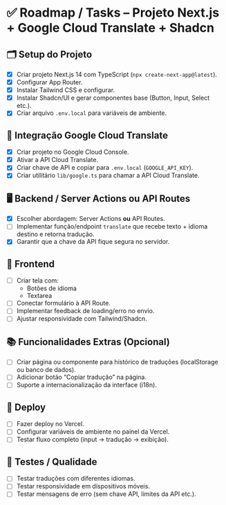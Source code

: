 # ✅ Roadmap / Tasks – Projeto Next.js + Google Cloud Translate + Shadcn

## 🗂️ Setup do Projeto
- [x] Criar projeto Next.js 14 com TypeScript (`npx create-next-app@latest`).
- [x] Configurar App Router.
- [x] Instalar Tailwind CSS e configurar.
- [x] Instalar Shadcn/UI e gerar componentes base (Button, Input, Select etc.).
- [x] Criar arquivo `.env.local` para variáveis de ambiente.

## 🔑 Integração Google Cloud Translate
- [x] Criar projeto no Google Cloud Console.
- [x] Ativar a API Cloud Translate.
- [x] Criar chave de API e copiar para `.env.local` (`GOOGLE_API_KEY`).
- [x] Criar utilitário `lib/google.ts` para chamar a API Cloud Translate.

## 🖥️ Backend / Server Actions ou API Routes
- [x] Escolher abordagem: Server Actions **ou** API Routes.
- [ ] Implementar função/endpoint `translate` que recebe texto + idioma destino e retorna tradução.
- [x] Garantir que a chave da API fique segura no servidor.

## 🎨 Frontend
- [ ] Criar tela com:
  - Botões de idioma
  - Textarea
- [ ] Conectar formulário à API Route.
- [ ] Implementar feedback de loading/erro no envio.
- [ ] Ajustar responsividade com Tailwind/Shadcn.

## 📚 Funcionalidades Extras (Opcional)
- [ ] Criar página ou componente para histórico de traduções (localStorage ou banco de dados).
- [ ] Adicionar botão “Copiar tradução” na página.
- [ ] Suporte a internacionalização da interface (i18n).

## 🚀 Deploy
- [ ] Fazer deploy no Vercel.
- [ ] Configurar variáveis de ambiente no painel da Vercel.
- [ ] Testar fluxo completo (input → tradução → exibição).

## 🧪 Testes / Qualidade
- [ ] Testar traduções com diferentes idiomas.
- [ ] Testar responsividade em dispositivos móveis.
- [ ] Testar mensagens de erro (sem chave API, limites da API etc.).
